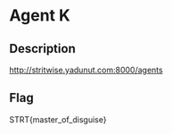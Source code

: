 # Agent K

## Description

http://stritwise.yadunut.com:8000/agents

## Flag

STRT{master_of_disguise}
